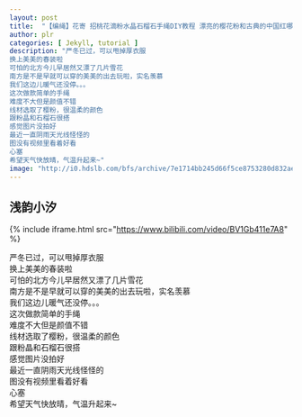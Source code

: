 ```yaml
---
layout: post
title:  "【编绳】花寄 招桃花滴粉水晶石榴石手绳DIY教程 漂亮的樱花粉和古典的中国红哪个更合你的心意呢 希望这条手链可以守护爱情~"
author: plr
categories: [ Jekyll, tutorial ]
description: "严冬已过，可以甩掉厚衣服
换上美美的春装啦
可怕的北方今儿早居然又漂了几片雪花
南方是不是早就可以穿的美美的出去玩啦，实名羡慕
我们这边儿暖气还没停。。。
这次做款简单的手绳
难度不大但是颜值不错
线材选取了樱粉，很温柔的颜色
跟粉晶和石榴石很搭
感觉图片没拍好
最近一直阴雨天光线怪怪的
图没有视频里看着好看
心塞
希望天气快放晴，气温升起来~"
image: "http://i0.hdslb.com/bfs/archive/7e1714bb245d66f5ce8753280d832ae15a04292d.jpg"
---
```

## 浅韵小汐

{% include iframe.html src="https://www.bilibili.com/video/BV1Gb411e7A8" %}

严冬已过，可以甩掉厚衣服<br>换上美美的春装啦<br>可怕的北方今儿早居然又漂了几片雪花<br>南方是不是早就可以穿的美美的出去玩啦，实名羡慕<br>我们这边儿暖气还没停。。。<br>这次做款简单的手绳<br>难度不大但是颜值不错<br>线材选取了樱粉，很温柔的颜色<br>跟粉晶和石榴石很搭<br>感觉图片没拍好<br>最近一直阴雨天光线怪怪的<br>图没有视频里看着好看<br>心塞<br>希望天气快放晴，气温升起来~

